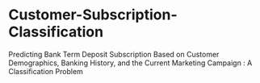 # Customer-Subscription-Classification
Predicting Bank Term Deposit Subscription Based on Customer Demographics, Banking History, and the Current Marketing Campaign : A Classification Problem
